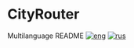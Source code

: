 # CityRouter

Multilanguage README
[![eng](https://img.shields.io/badge/lang-eng-blue.svg)](https://github.com/holodnii/CityRouter/blob/main/readme_eng.md)
[![rus](https://img.shields.io/badge/lang-rus-red.svg)](https://github.com/holodnii/CityRouter/blob/main/readme_rus.md)

